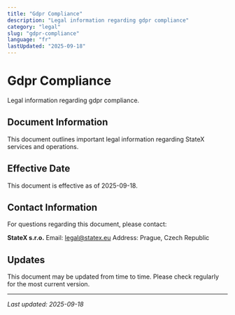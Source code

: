 ```yaml
---
title: "Gdpr Compliance"
description: "Legal information regarding gdpr compliance"
category: "legal"
slug: "gdpr-compliance"
language: "fr"
lastUpdated: "2025-09-18"
---
```


# Gdpr Compliance

Legal information regarding gdpr compliance.

## Document Information

This document outlines important legal information regarding StateX services and operations.

## Effective Date

This document is effective as of 2025-09-18.

## Contact Information

For questions regarding this document, please contact:

**StateX s.r.o.**
Email: legal@statex.eu
Address: Prague, Czech Republic

## Updates

This document may be updated from time to time. Please check regularly for the most current version.

---

*Last updated: 2025-09-18*